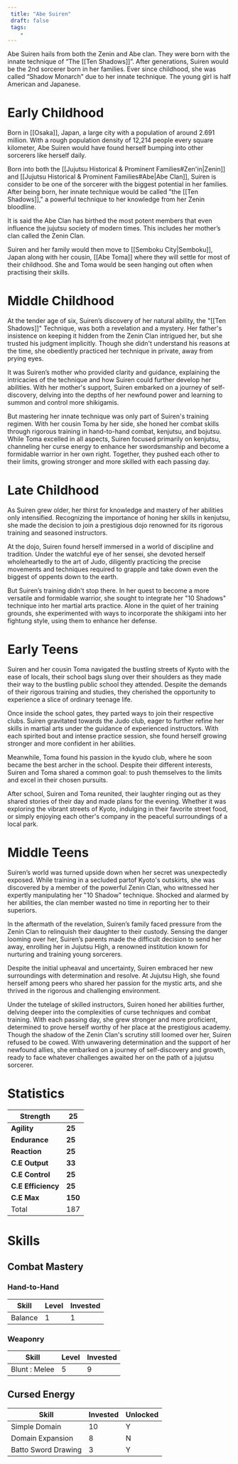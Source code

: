 ```yaml
---
 title: "Abe Suiren"
 draft: false
 tags:
    -
---
```

Abe Suiren hails from both the Zenin and Abe clan. They were born with the innate technique of “The [[Ten Shadows]]”. After generations, Suiren would be the 2nd sorcerer born in her families. Ever since childhood, she was called “Shadow Monarch” due to her innate technique. The young girl is half American and Japanese.
# Early Childhood
Born in [[Osaka]], Japan, a large city with a population of around 2.691 million. With a rough population density of 12,214 people every square kilometer, Abe Suiren would have found herself bumping into other sorcerers like herself daily.

Born into both the [[Jujutsu Historical & Prominent Families#Zen'in|Zenin]] and [[Jujutsu Historical & Prominent Families#Abe|Abe Clan]], Suiren is consider to be one of the sorcerer with the biggest potential in her families. After being born, her innate technique would be called "the [[Ten Shadows]]," a powerful technique to her knowledge from her Zenin bloodline. 

It is said the Abe Clan has birthed the most potent members that even influence the jujutsu society of modern times. This includes her mother’s clan called the Zenin Clan.

Suiren and her family would then move to [[Semboku City|Semboku]], Japan along with her cousin, [[Abe Toma]] where they will settle for most of their childhood. She and Toma would be seen hanging out often when practising their skills. 

# Middle Childhood
At the tender age of six, Suiren’s discovery of her natural ability, the "[[Ten Shadows]]" Technique, was both a revelation and a mystery. Her father's insistence on keeping it hidden from the Zenin Clan intrigued her, but she trusted his judgment implicitly. Though she didn't understand his reasons at the time, she obediently practiced her technique in private, away from prying eyes.

It was Suiren’s mother who provided clarity and guidance, explaining the intricacies of the technique and how Suiren could further develop her abilities. With her mother's support, Suiren embarked on a journey of self-discovery, delving into the depths of her newfound power and learning to summon and control more shikigamis.

But mastering her innate technique was only part of Suiren's training regimen. With her cousin Toma by her side, she honed her combat skills through rigorous training in hand-to-hand combat, kenjutsu, and bojutsu. While Toma excelled in all aspects, Suiren focused primarily on kenjutsu, channeling her curse energy to enhance her swordsmanship and become a formidable warrior in her own right. Together, they pushed each other to their limits, growing stronger and more skilled with each passing day.

# Late Childhood
As Suiren grew older, her thirst for knowledge and mastery of her abilities only intensified. Recognizing the importance of honing her skills in kenjutsu, she made the decision to join a prestigious dojo renowned for its rigorous training and seasoned instructors.

At the dojo, Suiren found herself immersed in a world of discipline and tradition. Under the watchful eye of her sensei, she devoted herself wholeheartedly to the art of Judo, diligently practicing the precise movements and techniques required to grapple and take down even the biggest of oppents down to the earth.

But Suiren’s training didn't stop there. In her quest to become a more versatile and formidable warrior, she sought to integrate her "10 Shadows" technique into her martial arts practice. Alone in the quiet of her training grounds, she experimented with ways to incorporate the shikigami into her fightung style, using them to enhance her defense.

# Early Teens
Suiren and her cousin Toma navigated the bustling streets of Kyoto with the ease of locals, their school bags slung over their shoulders as they made their way to the bustling public school they attended. Despite the demands of their rigorous training and studies, they cherished the opportunity to experience a slice of ordinary teenage life.

Once inside the school gates, they parted ways to join their respective clubs. Suiren gravitated towards the Judo club, eager to further refine her skills in martial arts under the guidance of experienced instructors. With each spirited bout and intense practice session, she found herself growing stronger and more confident in her abilities.

Meanwhile, Toma found his passion in the kyudo club, where he soon became the best archer in the school. Despite their different interests, Suiren and Toma shared a common goal: to push themselves to the limits and excel in their chosen pursuits.

After school, Suiren and Toma reunited, their laughter ringing out as they shared stories of their day and made plans for the evening. Whether it was exploring the vibrant streets of Kyoto, indulging in their favorite street food, or simply enjoying each other's company in the peaceful surroundings of a local park.

# Middle Teens
Suiren’s world was turned upside down when her secret was unexpectedly exposed. While training in a secluded partof Kyoto's outskirts, she was discovered by a member of the powerful Zenin Clan, who witnessed her expertly manipulating her "10 Shadow" technique. Shocked and alarmed by her abilities, the clan member wasted no time in reporting her to their superiors.

In the aftermath of the revelation, Suiren’s family faced pressure from the Zenin Clan to relinquish their daughter to their custody. Sensing the danger looming over her, Suiren’s parents made the difficult decision to send her away, enrolling her in Jujutsu High, a renowned institution known for nurturing and training young sorcerers.

Despite the initial upheaval and uncertainty, Suiren embraced her new surroundings with determination and resolve. At Jujutsu High, she found herself among peers who shared her passion for the mystic arts, and she thrived in the rigorous and challenging environment.

Under the tutelage of skilled instructors, Suiren honed her abilities further, delving deeper into the complexities of curse techniques and combat training. With each passing day, she grew stronger and more proficient, determined to prove herself worthy of her place at the prestigious academy.
Though the shadow of the Zenin Clan's scrutiny still loomed over her, Suiren refused to be cowed. With unwavering determination and the support of her newfound allies, she embarked on a journey of self-discovery and growth, ready to face whatever challenges awaited her on the path of a jujutsu sorcerer.

# Statistics

| Strength           | **25**  |
| ------------------ | ------- |
| **Agility**        | **25**  |
| **Endurance**      | **25**  |
| **Reaction**       | **25**  |
| **C.E Output**     | **33**  |
| **C.E Control**    | **25**  |
| **C.E Efficiency** | **25**  |
| **C.E Max**        | **150** |
| Total              | 187     |

# Skills

## Combat Mastery

### Hand-to-Hand

| **Skill** | **Level** | **Invested** |
| --------- | --------- | ------------ |
| Balance   | 1         | 1            |

### Weaponry

| **Skill**     | **Level** | **Invested** |
| ------------- | --------- | ------------ |
| Blunt : Melee | 5         | 9            |

## Cursed Energy

| **Skill**           | Invested | **Unlocked** |
| ------------------- | -------- | ------------ |
| Simple Domain       | 10       | Y            |
| Domain Expansion    | 8        | N            |
| Batto Sword Drawing | 3        | Y            |

